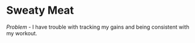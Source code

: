 # Sweaty Meat

*Problem* - I have trouble with tracking my gains and being consistent with my workout.